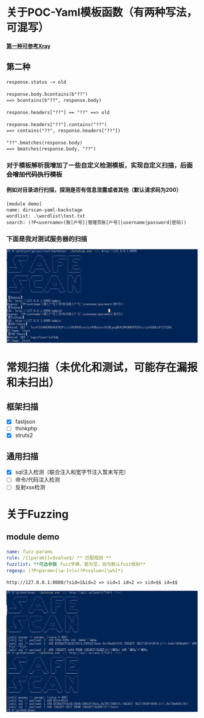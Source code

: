 # 关于POC-Yaml模板函数（有两种写法，可混写）

#### [第一种可参考Xray](https://docs.xray.cool/#/guide/poc)

## 第二种

```
response.status -> old

response.body.bcontains(b"??") 
==> bcontains(b"??", response.body)

response.headers["??"] == "??" ==> old

response.headers["??"].contains("??")
==> contains("??", response.headers["??"])

"??".bmatches(response.body)
==> bmatches(response.body, "??")

```

### 对于模板解析我增加了一些自定义检测模板，实现自定义扫描，~~后面会增加代码执行模板~~
#### 例如对目录进行扫描，探测是否有信息泄露或者其他（默认请求码为200）
```
[module demo]
name: dirscan-yaml-backstage
wordlist: .\wordlist\test.txt
search: (?P<username>(账[户号]|管理员账[户号]|username|password|密码))

```

### 下面是我对测试服务器的扫描
 ![](./img/001.png)

# 常规扫描（未优化和测试，可能存在漏报和未扫出）

## 框架扫描

- [x] fastjson 
- [ ] thinkphp
- [x] struts2

## 通用扫描

- [x] sql注入检测（联合注入和宽字节注入暂未写完）
- [ ] 命令/代码注入检测
- [ ] 反射xss检测

# 关于Fuzzing

## module demo

```yaml
name: fuzz-params
rule: /{{param}}=$value$/ ** 匹配规则 **
fuzzlist: **可选参数 fuzz字典，若为空，则为默认fuzz规则**
regexp: (?P<param>[\w-]+)=(?P<value>[\w%]*)
```

```
http://127.0.0.1:8080/?sid=1&id=2 => sid=1 id=2 => sid=$$ id=$$
```

![002](./img/002.png)